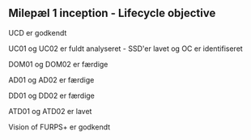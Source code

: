 ## Milepæl 1 inception - Lifecycle objective

UCD er godkendt

UC01 og UC02 er fuldt analyseret - SSD'er lavet og OC er identifiseret

DOM01 og DOM02 er færdige

AD01 og AD02 er færdige

DD01 og DD02 er færdige

ATD01 og ATD02 er lavet

Vision of FURPS+ er godkendt
